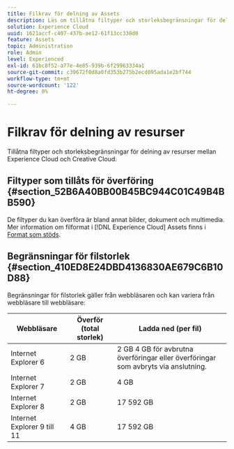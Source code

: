 ```yaml
---
title: Filkrav för delning av Assets
description: Läs om tillåtna filtyper och storleksbegränsningar för delning av resurser mellan Adobe Experience Cloud och Creative Cloud.
solution: Experience Cloud
uuid: 1621accf-c407-437b-ae12-61f13cc338d0
feature: Assets
topic: Administration
role: Admin
level: Experienced
exl-id: 61bc8f52-a77e-4e85-939b-6f29963334a1
source-git-commit: c39672f0d8a0fd353b275b2ecd095ada1e2bf744
workflow-type: tm+mt
source-wordcount: '122'
ht-degree: 0%

---
```


# Filkrav för delning av resurser

Tillåtna filtyper och storleksbegränsningar för delning av resurser mellan Experience Cloud och Creative Cloud.

## Filtyper som tillåts för överföring {#section_52B6A40BB00B45BC944C01C49B4BB590}

De filtyper du kan överföra är bland annat bilder, dokument och multimedia. Mer information om filformat i [!DNL Experience Cloud] Assets finns i [Format som stöds](https://helpx.adobe.com/experience-manager/brand-portal/using/brand-portal-supported-formats.html).

## Begränsningar för filstorlek {#section_410ED8E24DBD4136830AE679C6B10D88}

Begränsningar för filstorlek gäller från webbläsaren och kan variera från webbläsare till webbläsare:

| Webbläsare | Överför (total storlek) | Ladda ned (per fil) |
|--- |--- |--- |
| Internet Explorer 6 | 2 GB | 2 GB 4 GB för avbrutna överföringar eller överföringar som avbryts via anslutning. |
| Internet Explorer 7 | 2 GB | 4 GB |
| Internet Explorer 8 | 2 GB | 17 592 GB |
| Internet Explorer 9 till 11 | 4 GB | 17 592 GB |
